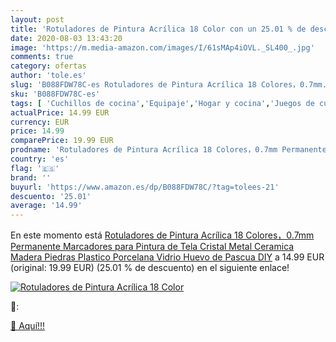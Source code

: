 ```yaml
---
layout: post
title: 'Rotuladores de Pintura Acrílica 18 Color con un 25.01 % de descuento'
date: 2020-08-03 13:43:20
image: 'https://m.media-amazon.com/images/I/61sMAp4iOVL._SL400_.jpg'
comments: true
category: ofertas
author: 'tole.es'
slug: 'B088FDW78C-es Rotuladores de Pintura Acrílica 18 Colores，0.7mm...'
sku: 'B088FDW78C-es'
tags: [ 'Cuchillos de cocina','Equipaje','Hogar y cocina','Juegos de cuchillos de cocina','Mochilas','Mochilas tipo casual','Utensilios de cocina','rotuladores', ]
actualPrice: 14.99 EUR
currency: EUR
price: 14.99
comparePrice: 19.99 EUR
prodname: 'Rotuladores de Pintura Acrílica 18 Colores，0.7mm Permanente Marcadores para Pintura de Tela  Cristal  Metal  Ceramica  Madera  Piedras  Plastico  Porcelana  Vidrio  Huevo de Pascua DIY'
country: 'es'
flag: '🇪🇸'
brand: ''
buyurl: 'https://www.amazon.es/dp/B088FDW78C/?tag=tolees-21'
descuento: '25.01'
average: '14.99'
---
```


En este momento está [Rotuladores de Pintura Acrílica 18 Colores，0.7mm Permanente Marcadores para Pintura de Tela  Cristal  Metal  Ceramica  Madera  Piedras  Plastico  Porcelana  Vidrio  Huevo de Pascua DIY](https://www.amazon.es/dp/B088FDW78C/?tag=tolees-21) a 14.99 EUR (original: 19.99 EUR) (25.01 %  de descuento) en el siguiente enlace!

[![Rotuladores de Pintura Acrílica 18 Color](https://m.media-amazon.com/images/I/61sMAp4iOVL._SL400_.jpg)](https://www.amazon.es/dp/B088FDW78C/?tag=tolees-21)

🔎:


[🛒 Aquí!!!](https://www.amazon.es/dp/B088FDW78C/?tag=tolees-21)
